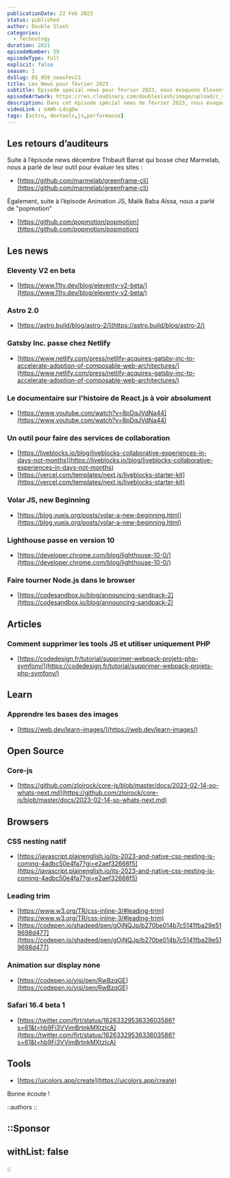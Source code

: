 ```yaml
---
publicationDate: 22 Feb 2023
status: published
author: Double Slash
categories:
  - Technology
duration: 2821
episodeNumber: 59
episodeType: full
explicit: false
season: 1
dsSlug: DS_059_newsFev23
title: Les News pour février 2023
subtitle: Épisode spécial news pour février 2023, nous évoquons Eleventy, Astro, Gatby chez Netlify, le documentaire React, ...
episodeArtwork: https://res.cloudinary.com/doubleslash/image/upload/c_scale,w_300/v1677015062/episode/ART_59_news_fev_zzflor.png
description: Dans cet épisode spécial news de février 2023, nous évoquons Eleventy V2 beta, Astro 2.0, Gatsby JS qui passe chez Netlify, le documentaire React à voir et de l'open-source évidemment.
videoLink : eXWk-LdcgDw
tags: [astro, devtools,js,performance]
---
```


## Les retours d’auditeurs

Suite à l’épisode news décembre Thibault Barrat qui bosse chez Marmelab, nous a parlé de leur outil pour évaluer les sites :
- [https://github.com/marmelab/greenframe-cli](https://github.com/marmelab/greenframe-cli)

Également, suite à l’épisode Animation JS, Malik Baba Aïssa, nous a parlé de "popmotion"
- [https://github.com/popmotion/popmotion](https://github.com/popmotion/popmotion)

## Les news

### Eleventy V2 en beta
- [https://www.11ty.dev/blog/eleventy-v2-beta/](https://www.11ty.dev/blog/eleventy-v2-beta/)

### Astro 2.0
- [https://astro.build/blog/astro-2/](https://astro.build/blog/astro-2/)

### Gatsby Inc. passe chez Netlify
- [https://www.netlify.com/press/netlify-acquires-gatsby-inc-to-accelerate-adoption-of-composable-web-architectures/](https://www.netlify.com/press/netlify-acquires-gatsby-inc-to-accelerate-adoption-of-composable-web-architectures/)

### Le documentaire sur l'histoire de React.js à voir absolument
- [https://www.youtube.com/watch?v=8pDqJVdNa44](https://www.youtube.com/watch?v=8pDqJVdNa44)

### Un outil pour faire des services de collaboration
- [https://liveblocks.io/blog/liveblocks-collaborative-experiences-in-days-not-months](https://liveblocks.io/blog/liveblocks-collaborative-experiences-in-days-not-months)
- [https://vercel.com/templates/next.js/liveblocks-starter-kit](https://vercel.com/templates/next.js/liveblocks-starter-kit)

### Volar JS,  new Beginning
- [https://blog.vuejs.org/posts/volar-a-new-beginning.html](https://blog.vuejs.org/posts/volar-a-new-beginning.html)

### Lighthouse passe en version 10
- [https://developer.chrome.com/blog/lighthouse-10-0/](https://developer.chrome.com/blog/lighthouse-10-0/)

### Faire tourner Node.js dans le browser
- [https://codesandbox.io/blog/announcing-sandpack-2](https://codesandbox.io/blog/announcing-sandpack-2)

## Articles

### Comment supprimer les tools JS et utiliser uniquement PHP
- [https://codedesign.fr/tutorial/supprimer-webpack-projets-php-symfony/](https://codedesign.fr/tutorial/supprimer-webpack-projets-php-symfony/)

## Learn

### Apprendre les bases des images
- [https://web.dev/learn-images/](https://web.dev/learn-images/)

## Open Source

### Core-js
- [https://github.com/zloirock/core-js/blob/master/docs/2023-02-14-so-whats-next.md](https://github.com/zloirock/core-js/blob/master/docs/2023-02-14-so-whats-next.md)

## Browsers

### CSS nesting natif
- [https://javascript.plainenglish.io/its-2023-and-native-css-nesting-is-coming-4adbc50e4fa7?gi=e2aef32666f5](https://javascript.plainenglish.io/its-2023-and-native-css-nesting-is-coming-4adbc50e4fa7?gi=e2aef32666f5)

### Leading trim
- [https://www.w3.org/TR/css-inline-3/#leading-trim](https://www.w3.org/TR/css-inline-3/#leading-trim)
- [https://codepen.io/shadeed/pen/gOjNQJp/b270be014b7c5141fba29e519698d477](https://codepen.io/shadeed/pen/gOjNQJp/b270be014b7c5141fba29e519698d477)

### Animation sur display none
- [https://codepen.io/yisi/pen/RwBzqGE](https://codepen.io/yisi/pen/RwBzqGE)

### Safari 16.4 beta 1
- [https://twitter.com/firt/status/1626332953633603586?s=61&t=hb9Fi3VVimBrtnkMXtzIcA](https://twitter.com/firt/status/1626332953633603586?s=61&t=hb9Fi3VVimBrtnkMXtzIcA)

## Tools
- [https://uicolors.app/create](https://uicolors.app/create)


Bonne écoute !

::authors
::

::Sponsor
---
withList: false
---
::
